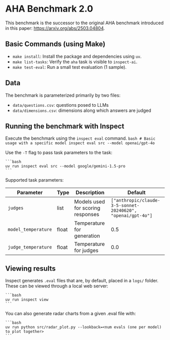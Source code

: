 # AHA Benchmark 2.0

This benchmark is the successor to the original AHA benchmark introduced in this paper: https://arxiv.org/abs/2503.04804.


## Basic Commands (using Make)

*   `make install`: Install the package and dependencies using `uv`.
*   `make list-tasks`: Verify the `aha` task is visible to `inspect-ai`.
*   `make test-eval`: Run a small test evaluation (1 sample).


## Data

The benchmark is parameterized primarily by two files:
- `data/questions.csv`: questions posed to LLMs
- `data/dimensions.csv`: dimensions along which answers are judged


## Running the benchmark with Inspect

Execute the benchmark using the `inspect eval` command.
    ```bash
    # Basic usage with a specific model
    inspect eval src --model openai/gpt-4o
    ```

Use the `-T` flag to pass task parameters to the task:

    ```bash
    uv run inspect eval src --model google/gemini-1.5-pro
    ```

Supported task parameters:

| Parameter | Type | Description | Default |
|-----------|------|-------------|---------|
| `judges` | list | Models used for scoring responses | `["anthropic/claude-3-5-sonnet-20240620", "openai/gpt-4o"]` |
| `model_temperature` | float | Temperature for generation | 0.5 |
| `judge_temperature` | float | Temperature for judges | 0.0 |



## Viewing results

Inspect generates `.eval` files that are, by default, placed in a `logs/` folder. These can be viewed through a local web server:

    ```bash
    uv run inspect view
    ```

You can also generate radar charts from a given .eval file with:

    ```bash
    uv run python src/radar_plot.py --lookback=<num evals (one per model) to plot together>
    ```
